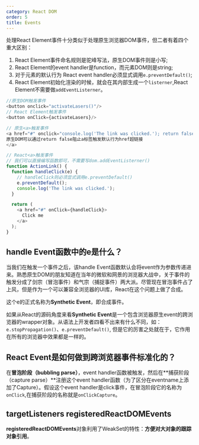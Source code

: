 ```yaml
---
category: React DOM
order: 5
title: Events
---
```


处理React Element事件十分类似于处理原生浏览器DOM事件，但二者有着四个重大区别：

1. React Element事件命名规则是驼峰写法，原生DOM事件则是小写;
2. React Element的event handler是function，而元素DOM则是string;
3. 对于元素的默认行为 React event handler必须显式调用`e.preventDefault()`;
4. React Element初始化渲染的时候，就会在其内部生成一个`listerner`,React Element不需要做`addEventListerner`。
   
```js
//原生DOM触发事件
<button onclick="activateLasers()"/>
// React Element触发事件
<button onClick={activateLasers}/>

// 原生<a>触发事件
<a href="#" onclick="console.log('The link was clicked.'); return false">
原生DOM可以通过return false阻止a标签触发默认行为href超链接
</a>

// React<a>触发事件
// 我们可以直接编写函数即可，不需要写dom.addEventListerner()
function ActionLink() {
  function handleClick(e) {
    // handleClick则必须显式调用e.preventDefault()
    e.preventDefault();
    console.log('The link was clicked.');
  }

  return (
    <a href="#" onClick={handleClick}>
      Click me
    </a>
  );
}
```

## handle Event函数中的e是什么？

当我们在触发一个事件之后，该handle Event函数默认会将event作为参数传递进来。熟悉原生DOM的朋友知道在当年的微软和网景的浏览器大战中，关于事件的触发分成了剑宗（冒泡事件）和气宗（捕捉事件）两大派。尽管现在冒泡事件占了上风，但是作为一个可以兼容全浏览器的UI库，React在这个问题上做了合成。

这个e的正式名称为**Synthetic Event**，即合成事件。

如果从React的源码角度来看**Synthetic Event**是一个包含浏览器原生event的跨浏览器的wrapper对象。从语法上开发者四看不出来有什么不同，如：`e.stopPropagation()`、`e.preventDefault()`, 但是它的厉害之处就在于，它作用在所有的浏览器中效果都是一样的。

## React Event是如何做到跨浏览器事件标准化的？

在**冒泡阶段（bubbling parse）**，event handler函数被触发，然后在**捕获阶段（capture parse）**注册这个event handler函数（为了区分在eventname上添加了Capture）。假设这个event handler是click事件，在冒泡阶段它的名称为`onClick`,在捕获阶段的名称就是`onClickCapture`。


## targetListeners registeredReactDOMEvents

**registeredReactDOMEvents**对象利用了WeakSet的特性：**方便对大对象的跟踪对象引用**。